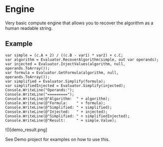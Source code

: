 # Engine

Very basic compute engine that allows you to recover the algorithm as a human readable string.

## Example

```c-sharp
var simple = (c.A + 2) / ((c.B - var1) * var2) + c.C;
var algorithm = Evaluator.RecoverAlgorithm(simple, out var operands);
var injected = Evaluator.InjectValues(algorithm, null, operands.ToArray());
var formula = Evaluator.GetFormula(algorithm, null, operands.ToArray());
var simplified = Evaluator.Simplify(formula);
var simplifiedInjected = Evaluator.Simplify(injected);
Console.WriteLine("Operands:");
Console.WriteLine("=========");
Console.WriteLine(@"Algorithm:  " + algorithm);
Console.WriteLine(@"Formula:    " + formula);
Console.WriteLine(@"Simplified: " + simplified);
Console.WriteLine(@"Injected:   " + injected);
Console.WriteLine(@"Simplified: " + simplifiedInjected);
Console.WriteLine(@"Result:     " + simple.Value);
```

!()[demo_result.png]

See Demo project for examples on how to use this.